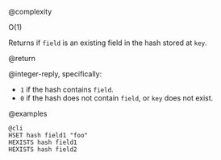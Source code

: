 @complexity

O(1)


Returns if `field` is an existing field in the hash stored at `key`.

@return

@integer-reply, specifically:

* `1` if the hash contains `field`.
* `0` if the hash does not contain `field`, or `key` does not exist.

@examples

    @cli
    HSET hash field1 "foo"
    HEXISTS hash field1
    HEXISTS hash field2

